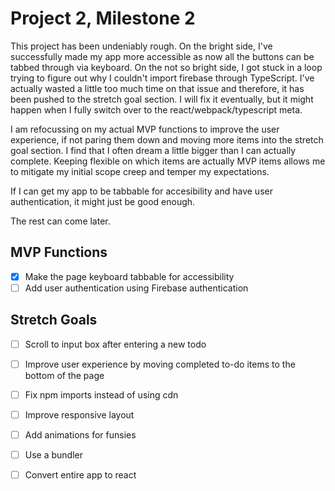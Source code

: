 # Project 2, Milestone 2

This project has been undeniably rough. On the bright side, I've successfully made my app more accessible as now all the buttons can be tabbed through via keyboard. On the not so bright side, I got stuck in a loop trying to figure out why I couldn't import firebase through TypeScript. I've actually wasted a little too much time on that issue and therefore, it has been pushed to the stretch goal section. I will fix it eventually, but it might happen when I fully switch over to the react/webpack/typescript meta.

I am refocussing on my actual MVP functions to improve the user experience, if not paring them down and moving more items into the stretch goal section. I find that I often dream a little bigger than I can actually complete. Keeping flexible on which items are actually MVP items allows me to mitigate my initial scope creep and temper my expectations.

If I can get my app to be tabbable for accesibility and have user authentication, it might just be good enough.

The rest can come later.

## MVP Functions

- [x] Make the page keyboard tabbable for accessibility
- [ ] Add user authentication using Firebase authentication

## Stretch Goals

- [ ] Scroll to input box after entering a new todo
- [ ] Improve user experience by moving completed to-do items to the bottom of the page
- [ ] Fix npm imports instead of using cdn
- [ ] Improve responsive layout
- [ ] Add animations for funsies
- [ ] Use a bundler
- [ ] Convert entire app to react

